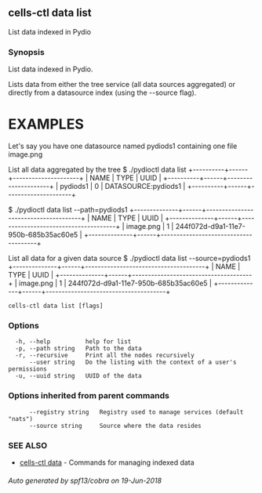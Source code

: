 ## cells-ctl data list

List data indexed in Pydio

### Synopsis

List data indexed in Pydio.

Lists data from either the tree service (all data sources aggregated) or directly from a datasource index (using
the --source flag).

EXAMPLES
========
Let's say you have one datasource named pydiods1 containing one file image.png

List all data aggregated by the tree
$ ./pydioctl data list
+----------+------+---------------------+
|   NAME   | TYPE |        UUID         |
+----------+------+---------------------+
| pydiods1 |    0 | DATASOURCE:pydiods1 |
+----------+------+---------------------+

$ ./pydioctl data list --path=pydiods1
+--------------+------+--------------------------------------+
|     NAME     | TYPE |                 UUID                 |
+--------------+------+--------------------------------------+
| image.png    |    1 | 244f072d-d9a1-11e7-950b-685b35ac60e5 |
+--------------+------+--------------------------------------+

List all data for a given data source
$ ./pydioctl data list --source=pydiods1
+--------------+------+--------------------------------------+
|     NAME     | TYPE |                 UUID                 |
+--------------+------+--------------------------------------+
| image.png    |    1 | 244f072d-d9a1-11e7-950b-685b35ac60e5 |
+--------------+------+--------------------------------------+



```
cells-ctl data list [flags]
```

### Options

```
  -h, --help          help for list
  -p, --path string   Path to the data
  -r, --recursive     Print all the nodes recursively
      --user string   Do the listing with the context of a user's permissions
  -u, --uuid string   UUID of the data
```

### Options inherited from parent commands

```
      --registry string   Registry used to manage services (default "nats")
      --source string     Source where the data resides
```

### SEE ALSO

* [cells-ctl data](cells-ctl-data)	 - Commands for managing indexed data

###### Auto generated by spf13/cobra on 19-Jun-2018
